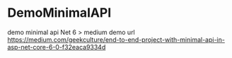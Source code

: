 # DemoMinimalAPI
demo minimal api Net 6 > medium demo url https://medium.com/geekculture/end-to-end-project-with-minimal-api-in-asp-net-core-6-0-f32eaca9334d
